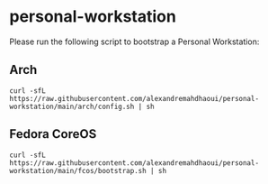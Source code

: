# personal-workstation

Please run the following script to bootstrap a Personal Workstation:

## Arch

```shell
curl -sfL https://raw.githubusercontent.com/alexandremahdhaoui/personal-workstation/main/arch/config.sh | sh
```

## Fedora CoreOS

```shell
curl -sfL https://raw.githubusercontent.com/alexandremahdhaoui/personal-workstation/main/fcos/bootstrap.sh | sh
```


